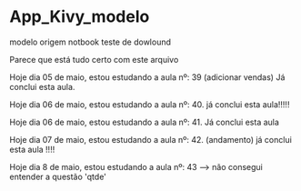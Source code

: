 # App_Kivy_modelo
 modelo origem notbook
teste de dowlound 

Parece que está tudo certo com este arquivo


Hoje  dia 05 de maio, estou estudando a aula nº: 39 (adicionar vendas)
            Já conclui esta aula.

Hoje dia 06 de maio, estou estudando a aula nº: 40.
            já conclui esta aula!!!!!

Hoje dia 06 de maio, estou estudando a aula nº: 41.
            Já conclui esta aula

Hoje dia 07 de maio, estou estudando a aula nº: 42. (andamento)
            já conclui esta aula !!!!

Hoje dia 8 de maio, estou estudando a aula nº: 43 --> não consegui entender a questão 'qtde'